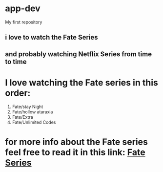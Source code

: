 # app-dev
My first repository
## i love to watch the Fate Series
## and probably watching Netflix Series from time to time

# I love watching the Fate series in this order:
1. Fate/stay Night  
2. Fate/hollow ataraxia
3. Fate/Extra
4. Fate/Unlimited Codes
# for more info about the Fate series feel free to read it in this link: [Fate Series]([https://www.example.com](https://typemoon.fandom.com/wiki/Fate_series))
